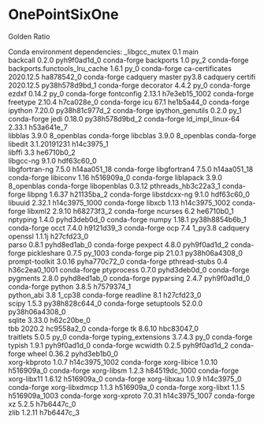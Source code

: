 # OnePointSixOne
Golden Ratio

Conda environment dependencies:
_libgcc_mutex             0.1                        main  
backcall                  0.2.0              pyh9f0ad1d_0    conda-forge
backports                 1.0                        py_2    conda-forge
backports.functools_lru_cache 1.6.1                      py_0    conda-forge
ca-certificates           2020.12.5            ha878542_0    conda-forge
cadquery                  master                    py3.8    cadquery
certifi                   2020.12.5        py38h578d9bd_1    conda-forge
decorator                 4.4.2                      py_0    conda-forge
ezdxf                     0.14.2                     py_0    conda-forge
fontconfig                2.13.1            h7e3eb15_1002    conda-forge
freetype                  2.10.4               h7ca028e_0    conda-forge
icu                       67.1                 he1b5a44_0    conda-forge
ipython                   7.20.0           py38h81c977d_2    conda-forge
ipython_genutils          0.2.0                      py_1    conda-forge
jedi                      0.18.0           py38h578d9bd_2    conda-forge
ld_impl_linux-64          2.33.1               h53a641e_7  
libblas                   3.9.0                8_openblas    conda-forge
libcblas                  3.9.0                8_openblas    conda-forge
libedit                   3.1.20191231         h14c3975_1  
libffi                    3.3                  he6710b0_2  
libgcc-ng                 9.1.0                hdf63c60_0  
libgfortran-ng            7.5.0               h14aa051_18    conda-forge
libgfortran4              7.5.0               h14aa051_18    conda-forge
libiconv                  1.16                 h516909a_0    conda-forge
liblapack                 3.9.0                8_openblas    conda-forge
libopenblas               0.3.12          pthreads_hb3c22a3_1    conda-forge
libpng                    1.6.37               h21135ba_2    conda-forge
libstdcxx-ng              9.1.0                hdf63c60_0  
libuuid                   2.32.1            h14c3975_1000    conda-forge
libxcb                    1.13              h14c3975_1002    conda-forge
libxml2                   2.9.10               h68273f3_2    conda-forge
ncurses                   6.2                  he6710b0_1  
nptyping                  1.4.0              pyhd3deb0d_0    conda-forge
numpy                     1.18.1           py38h8854b6b_1    conda-forge
occt                      7.4.0                h9121d39_3    conda-forge
ocp                       7.4                     1_py3.8    cadquery
openssl                   1.1.1j               h27cfd23_0  
parso                     0.8.1              pyhd8ed1ab_0    conda-forge
pexpect                   4.8.0              pyh9f0ad1d_2    conda-forge
pickleshare               0.7.5                   py_1003    conda-forge
pip                       21.0.1           py38h06a4308_0  
prompt-toolkit            3.0.16             pyha770c72_0    conda-forge
pthread-stubs             0.4               h36c2ea0_1001    conda-forge
ptyprocess                0.7.0              pyhd3deb0d_0    conda-forge
pygments                  2.8.0              pyhd8ed1ab_0    conda-forge
pyparsing                 2.4.7              pyh9f0ad1d_0    conda-forge
python                    3.8.5                h7579374_1  
python_abi                3.8                      1_cp38    conda-forge
readline                  8.1                  h27cfd23_0  
scipy                     1.5.3            py38h828c644_0    conda-forge
setuptools                52.0.0           py38h06a4308_0  
sqlite                    3.33.0               h62c20be_0  
tbb                       2020.2               hc9558a2_0    conda-forge
tk                        8.6.10               hbc83047_0  
traitlets                 5.0.5                      py_0    conda-forge
typing_extensions         3.7.4.3                    py_0    conda-forge
typish                    1.9.1              pyh9f0ad1d_0    conda-forge
wcwidth                   0.2.5              pyh9f0ad1d_2    conda-forge
wheel                     0.36.2             pyhd3eb1b0_0  
xorg-kbproto              1.0.7             h14c3975_1002    conda-forge
xorg-libice               1.0.10               h516909a_0    conda-forge
xorg-libsm                1.2.3             h84519dc_1000    conda-forge
xorg-libx11               1.6.12               h516909a_0    conda-forge
xorg-libxau               1.0.9                h14c3975_0    conda-forge
xorg-libxdmcp             1.1.3                h516909a_0    conda-forge
xorg-libxt                1.1.5             h516909a_1003    conda-forge
xorg-xproto               7.0.31            h14c3975_1007    conda-forge
xz                        5.2.5                h7b6447c_0  
zlib                      1.2.11               h7b6447c_3  
